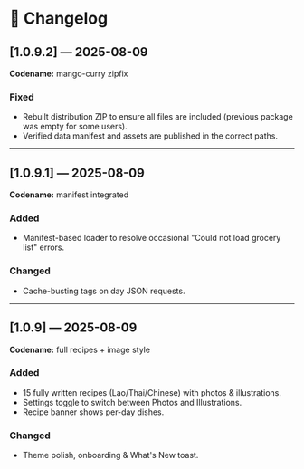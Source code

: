 # 📜 Changelog

## [1.0.9.2] — 2025-08-09
**Codename:** mango-curry zipfix

### Fixed
- Rebuilt distribution ZIP to ensure all files are included (previous package was empty for some users).
- Verified data manifest and assets are published in the correct paths.

---

## [1.0.9.1] — 2025-08-09
**Codename:** manifest integrated

### Added
- Manifest-based loader to resolve occasional "Could not load grocery list" errors.

### Changed
- Cache-busting tags on day JSON requests.

---

## [1.0.9] — 2025-08-09
**Codename:** full recipes + image style

### Added
- 15 fully written recipes (Lao/Thai/Chinese) with photos & illustrations.
- Settings toggle to switch between Photos and Illustrations.
- Recipe banner shows per-day dishes.

### Changed
- Theme polish, onboarding & What's New toast.
